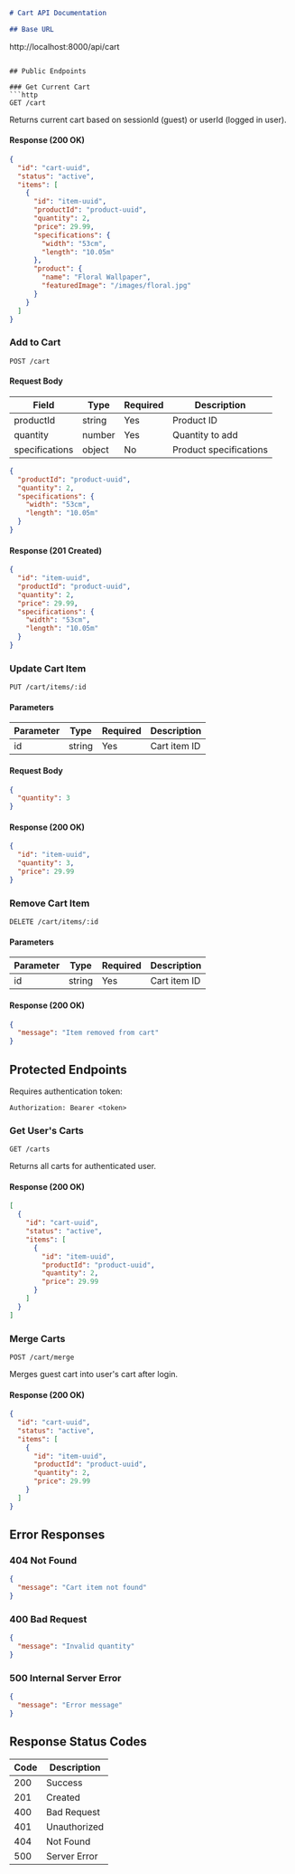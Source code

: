 ```markdown
# Cart API Documentation

## Base URL
```
http://localhost:8000/api/cart
```

## Public Endpoints

### Get Current Cart
```http
GET /cart
```

Returns current cart based on sessionId (guest) or userId (logged in user).

#### Response (200 OK)
```json
{
  "id": "cart-uuid",
  "status": "active",
  "items": [
    {
      "id": "item-uuid", 
      "productId": "product-uuid",
      "quantity": 2,
      "price": 29.99,
      "specifications": {
        "width": "53cm",
        "length": "10.05m"
      },
      "product": {
        "name": "Floral Wallpaper",
        "featuredImage": "/images/floral.jpg"
      }
    }
  ]
}
```

### Add to Cart
```http
POST /cart
```

#### Request Body
| Field          | Type    | Required | Description                    |
|----------------|---------|----------|--------------------------------|
| productId      | string  | Yes      | Product ID                     |
| quantity       | number  | Yes      | Quantity to add                |
| specifications | object  | No       | Product specifications         |

```json
{
  "productId": "product-uuid",
  "quantity": 2,
  "specifications": {
    "width": "53cm",
    "length": "10.05m"
  }
}
```

#### Response (201 Created)
```json
{
  "id": "item-uuid",
  "productId": "product-uuid", 
  "quantity": 2,
  "price": 29.99,
  "specifications": {
    "width": "53cm",
    "length": "10.05m"
  }
}
```

### Update Cart Item
```http
PUT /cart/items/:id
```

#### Parameters
| Parameter | Type   | Required | Description     |
|-----------|--------|----------|-----------------|
| id        | string | Yes      | Cart item ID    |

#### Request Body
```json
{
  "quantity": 3
}
```

#### Response (200 OK)
```json
{
  "id": "item-uuid",
  "quantity": 3,
  "price": 29.99
}
```

### Remove Cart Item 
```http
DELETE /cart/items/:id
```

#### Parameters
| Parameter | Type   | Required | Description     |
|-----------|--------|----------|-----------------|
| id        | string | Yes      | Cart item ID    |

#### Response (200 OK)
```json
{
  "message": "Item removed from cart"
}
```

## Protected Endpoints
Requires authentication token:
```
Authorization: Bearer <token>
```

### Get User's Carts
```http
GET /carts
```

Returns all carts for authenticated user.

#### Response (200 OK)
```json
[
  {
    "id": "cart-uuid",
    "status": "active",
    "items": [
      {
        "id": "item-uuid",
        "productId": "product-uuid",
        "quantity": 2,
        "price": 29.99
      }
    ]  
  }
]
```

### Merge Carts
```http
POST /cart/merge
```

Merges guest cart into user's cart after login.

#### Response (200 OK)
```json
{
  "id": "cart-uuid",
  "status": "active", 
  "items": [
    {
      "id": "item-uuid",
      "productId": "product-uuid",
      "quantity": 2,
      "price": 29.99
    }
  ]
}
```

## Error Responses

### 404 Not Found
```json
{
  "message": "Cart item not found"
}
```

### 400 Bad Request
```json
{
  "message": "Invalid quantity"
}
```

### 500 Internal Server Error
```json
{
  "message": "Error message"
}
```

## Response Status Codes
| Code | Description         |
|------|---------------------|
| 200  | Success            |
| 201  | Created            |
| 400  | Bad Request        |
| 401  | Unauthorized       |
| 404  | Not Found          |
| 500  | Server Error       |
```
